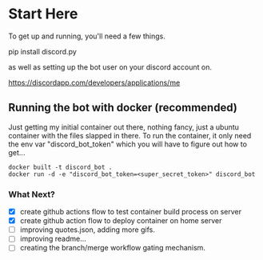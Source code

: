 # Start Here

To get up and running, you'll need a few things.   

pip install discord.py


as well as setting up the bot user on your discord account on.

https://discordapp.com/developers/applications/me

## Running the bot with docker (recommended)

Just getting my initial container out there, nothing fancy, just a ubuntu container with the files slapped in there. 
To run the container, it only need the env var "discord_bot_token" which you will have to figure out how to get...

```shell
docker built -t discord_bot .
docker run -d -e "discord_bot_token=<super_secret_token>" discord_bot
```


### What Next?

- [x] create github actions flow to test container build process on server
- [x]  create github action flow to deploy container on home server
- [ ]  improving quotes.json, adding more gifs.
- [ ]  improving readme... 
- [ ]  creating the branch/merge workflow gating mechanism. 
